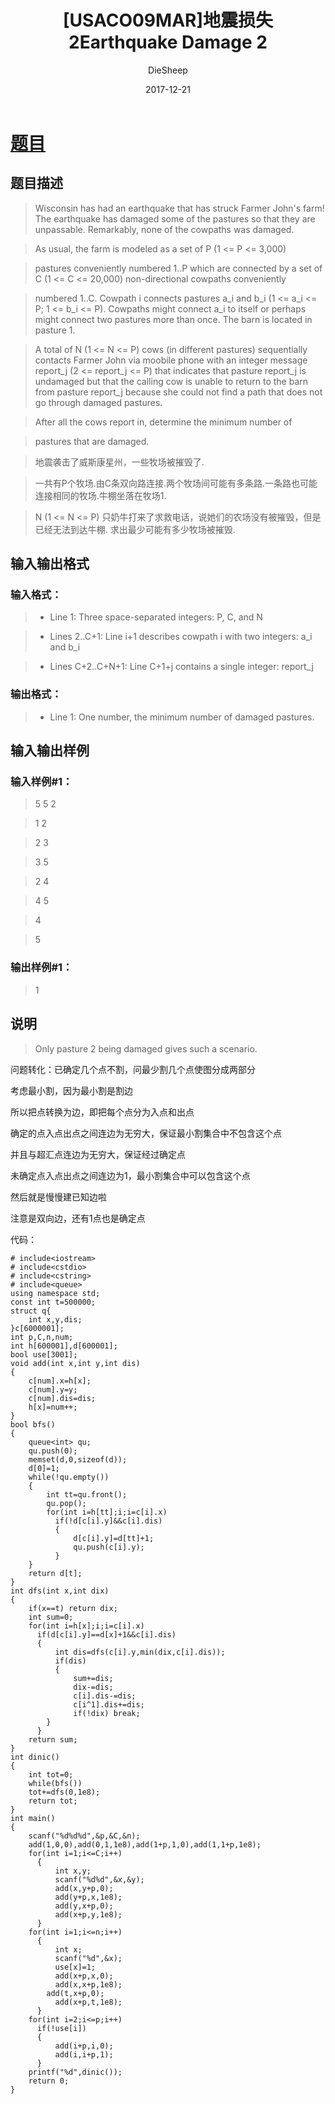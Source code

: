 ﻿---
layout:     post
title:      "[USACO09MAR]地震损失2Earthquake Damage 2"
date:       2017-12-21
author:     "DieSheep"
header-img: "img/used/64361.jpg"
catalog: true
tags:
    - 网络流
---
# [题目](https://www.luogu.org/problemnew/show/P2944)
## 题目描述
>Wisconsin has had an earthquake that has struck Farmer John's farm! The earthquake has damaged some of the pastures so that they are unpassable. Remarkably, none of the cowpaths was damaged.

>As usual, the farm is modeled as a set of P (1 <= P <= 3,000)

>pastures conveniently numbered 1..P which are connected by a set of C (1 <= C <= 20,000) non-directional cowpaths conveniently

>numbered 1..C. Cowpath i connects pastures a_i and b_i (1 <= a_i <= P; 1 <= b_i <= P). Cowpaths might connect a_i to itself or perhaps might connect two pastures more than once. The barn is located in pasture 1.

>A total of N (1 <= N <= P) cows (in different pastures) sequentially contacts Farmer John via moobile phone with an integer message report_j (2 <= report_j <= P) that indicates that pasture report_j is undamaged but that the calling cow is unable to return to the barn from pasture report_j because she could not find a path that does not go through damaged pastures.

>After all the cows report in, determine the minimum number of

>pastures that are damaged.

>地震袭击了威斯康星州，一些牧场被摧毁了.

>一共有P个牧场.由C条双向路连接.两个牧场间可能有多条路.一条路也可能连接相同的牧场.牛棚坐落在牧场1.

>N (1 <= N <= P) 只奶牛打来了求救电话，说她们的农场没有被摧毁，但是已经无法到达牛棚. 求出最少可能有多少牧场被摧毁.

## 输入输出格式
### 输入格式：
>* Line 1: Three space-separated integers: P, C, and N

>* Lines 2..C+1: Line i+1 describes cowpath i with two integers: a_i and b_i

>* Lines C+2..C+N+1: Line C+1+j contains a single integer: report_j

### 输出格式：
>* Line 1: One number, the minimum number of damaged pastures.

## 输入输出样例
### 输入样例#1： 
>5 5 2 

>1 2 

>2 3 

>3 5 

>2 4 

>4 5 

>4 

>5 

### 输出样例#1： 
>1 

## 说明
>Only pasture 2 being damaged gives such a scenario.

问题转化：已确定几个点不割，问最少割几个点使图分成两部分

考虑最小割，因为最小割是割边

所以把点转换为边，即把每个点分为入点和出点

确定的点入点出点之间连边为无穷大，保证最小割集合中不包含这个点

并且与超汇点连边为无穷大，保证经过确定点

未确定点入点出点之间连边为1，最小割集合中可以包含这个点

然后就是慢慢建已知边啦

注意是双向边，还有1点也是确定点

代码：
```
# include<iostream>
# include<cstdio>
# include<cstring>
# include<queue>
using namespace std;
const int t=500000;
struct q{
    int x,y,dis;
}c[6000001];
int p,C,n,num;
int h[600001],d[600001];
bool use[3001];
void add(int x,int y,int dis)
{
    c[num].x=h[x];
    c[num].y=y;
    c[num].dis=dis;
    h[x]=num++;
}
bool bfs()
{
    queue<int> qu;
    qu.push(0);
    memset(d,0,sizeof(d));
    d[0]=1;
    while(!qu.empty())
    {
        int tt=qu.front();
        qu.pop();
        for(int i=h[tt];i;i=c[i].x)
          if(!d[c[i].y]&&c[i].dis)
          {
              d[c[i].y]=d[tt]+1;
              qu.push(c[i].y);
          }
    }
    return d[t];
}
int dfs(int x,int dix)
{
    if(x==t) return dix;
    int sum=0;
    for(int i=h[x];i;i=c[i].x)
      if(d[c[i].y]==d[x]+1&&c[i].dis)
      {
          int dis=dfs(c[i].y,min(dix,c[i].dis));
          if(dis)
          {
              sum+=dis;
              dix-=dis;
              c[i].dis-=dis;
              c[i^1].dis+=dis;
              if(!dix) break;
        }
      }
    return sum;
}
int dinic()
{
    int tot=0;
    while(bfs())
    tot+=dfs(0,1e8);
    return tot;
}
int main()
{
    scanf("%d%d%d",&p,&C,&n);
    add(1,0,0),add(0,1,1e8),add(1+p,1,0),add(1,1+p,1e8);
    for(int i=1;i<=C;i++)
      {
          int x,y;
          scanf("%d%d",&x,&y);
          add(x,y+p,0);
          add(y+p,x,1e8);
          add(y,x+p,0);
          add(x+p,y,1e8);
      }
    for(int i=1;i<=n;i++)
      {
          int x;
          scanf("%d",&x);
          use[x]=1; 
          add(x+p,x,0);
          add(x,x+p,1e8);
        add(t,x+p,0);
          add(x+p,t,1e8);
      }
    for(int i=2;i<=p;i++)
      if(!use[i])
      {
          add(i+p,i,0);
          add(i,i+p,1);
      }
    printf("%d",dinic());
    return 0;
}
```
